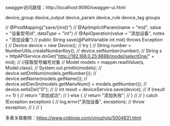 swagger访问路径：http://localhost:9090/swagger-ui.html

device_group
device_output
device_param
device_rule
device_tag
groups


//    @PostMapping("save/{mid}")
//    @ApiImplicitParam(name = "mid", value = "设备型号id", dataType = "int")
//    @ApiOperation(value = "添加设备", notes = "添加设备")
//    public String save(@PathVariable int mid) throws Exception {
//        Device device = new Device();
//        try {
//            String number = NumberUtils.createNumberKey();
//            device.setNumber(number);
//            String s = httpAPIService.doGet("http://192.168.0.25:8888/model/selectOne/" + mid);
//            //获取型号编号对象
//            Model models = mapper.readValue(s, Model.class);
//            System.out.println(models);
//            device.setDmNum(models.getNumber());
//            device.setName(models.getName());
//            device.setDevSn(models.getManuNum() + models.getNumber());
//            device.setIsDel("0");
//
//            int result = deviceService.save(device);
//            if (result >= 1) {
//                return "添加成功";
//            } else {
//                return "添加失败";
//            }
//
//        } catch (Exception exception) {
//            log.error("添加设备", exception);
//            throw exception;
//        }
//    }

多表关联删除：https://www.cnblogs.com/vinozly/p/5004831.html